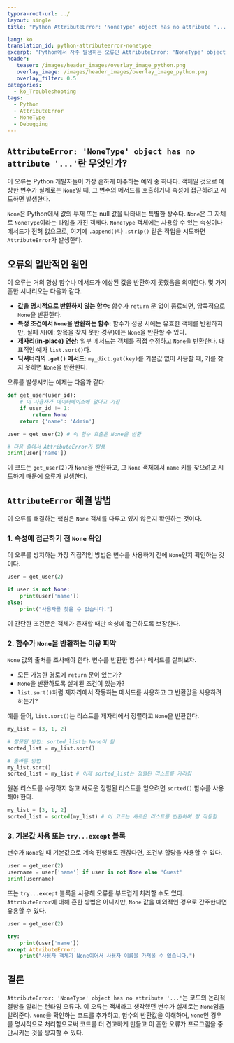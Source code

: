 ```yaml
---
typora-root-url: ../
layout: single
title: "Python AttributeError: 'NoneType' object has no attribute '...' 해결 방법"

lang: ko
translation_id: python-attributeerror-nonetype
excerpt: "Python에서 자주 발생하는 오류인 AttributeError: 'NoneType' object has no attribute '...'의 원인을 파악하고 이를 방지하는 방법을 상세히 알아봅니다."
header:
   teaser: /images/header_images/overlay_image_python.png
   overlay_image: /images/header_images/overlay_image_python.png
   overlay_filter: 0.5
categories:
  - ko_Troubleshooting
tags:
  - Python
  - AttributeError
  - NoneType
  - Debugging
---
```


## `AttributeError: 'NoneType' object has no attribute '...'`란 무엇인가?

이 오류는 Python 개발자들이 가장 흔하게 마주하는 예외 중 하나다. 객체일 것으로 예상한 변수가 실제로는 `None`일 때, 그 변수의 메서드를 호출하거나 속성에 접근하려고 시도하면 발생한다.

`None`은 Python에서 값의 부재 또는 null 값을 나타내는 특별한 상수다. `None`은 그 자체로 `NoneType`이라는 타입을 가진 객체다. `NoneType` 객체에는 사용할 수 있는 속성이나 메서드가 전혀 없으므로, 여기에 `.append()`나 `.strip()` 같은 작업을 시도하면 `AttributeError`가 발생한다.

## 오류의 일반적인 원인

이 오류는 거의 항상 함수나 메서드가 예상된 값을 반환하지 못했음을 의미한다. 몇 가지 흔한 시나리오는 다음과 같다.

- **값을 명시적으로 반환하지 않는 함수:** 함수가 `return` 문 없이 종료되면, 암묵적으로 `None`을 반환한다.
- **특정 조건에서 `None`을 반환하는 함수:** 함수가 성공 시에는 유효한 객체를 반환하지만, 실패 시(예: 항목을 찾지 못한 경우)에는 `None`을 반환할 수 있다.
- **제자리(in-place) 연산:** 일부 메서드는 객체를 직접 수정하고 `None`을 반환한다. 대표적인 예가 `list.sort()`다.
- **딕셔너리의 `.get()` 메서드:** `my_dict.get(key)`를 기본값 없이 사용할 때, 키를 찾지 못하면 `None`을 반환한다.

오류를 발생시키는 예제는 다음과 같다.

```python
def get_user(user_id):
    # 이 사용자가 데이터베이스에 없다고 가정
    if user_id != 1:
        return None
    return {'name': 'Admin'}

user = get_user(2) # 이 함수 호출은 None을 반환

# 다음 줄에서 AttributeError가 발생
print(user['name']) 
```

이 코드는 `get_user(2)`가 `None`을 반환하고, 그 `None` 객체에서 `name` 키를 찾으려고 시도하기 때문에 오류가 발생한다.

## `AttributeError` 해결 방법

이 오류를 해결하는 핵심은 `None` 객체를 다루고 있지 않은지 확인하는 것이다.

### 1. 속성에 접근하기 전 `None` 확인

이 오류를 방지하는 가장 직접적인 방법은 변수를 사용하기 전에 `None`인지 확인하는 것이다.

```python
user = get_user(2)

if user is not None:
    print(user['name'])
else:
    print("사용자를 찾을 수 없습니다.")
```

이 간단한 조건문은 객체가 존재할 때만 속성에 접근하도록 보장한다.

### 2. 함수가 `None`을 반환하는 이유 파악

`None` 값의 출처를 조사해야 한다. 변수를 반환한 함수나 메서드를 살펴보자.

- 모든 가능한 경로에 `return` 문이 있는가?
- `None`을 반환하도록 설계된 조건이 있는가?
- `list.sort()`처럼 제자리에서 작동하는 메서드를 사용하고 그 반환값을 사용하려 하는가?

예를 들어, `list.sort()`는 리스트를 제자리에서 정렬하고 `None`을 반환한다.

```python
my_list = [3, 1, 2]

# 잘못된 방법: sorted_list는 None이 됨
sorted_list = my_list.sort() 

# 올바른 방법
my_list.sort()
sorted_list = my_list # 이제 sorted_list는 정렬된 리스트를 가리킴
```

원본 리스트를 수정하지 않고 새로운 정렬된 리스트를 얻으려면 `sorted()` 함수를 사용해야 한다.

```python
my_list = [3, 1, 2]
sorted_list = sorted(my_list) # 이 코드는 새로운 리스트를 반환하며 잘 작동함
```

### 3. 기본값 사용 또는 `try...except` 블록

변수가 `None`일 때 기본값으로 계속 진행해도 괜찮다면, 조건부 할당을 사용할 수 있다.

```python
user = get_user(2)
username = user['name'] if user is not None else 'Guest'
print(username)
```

또는 `try...except` 블록을 사용해 오류를 부드럽게 처리할 수도 있다. `AttributeError`에 대해 흔한 방법은 아니지만, `None` 값을 예외적인 경우로 간주한다면 유용할 수 있다.

```python
user = get_user(2)

try:
    print(user['name'])
except AttributeError:
    print("사용자 객체가 None이어서 사용자 이름을 가져올 수 없습니다.")
```

## 결론

`AttributeError: 'NoneType' object has no attribute '...'`는 코드의 논리적 결함을 알리는 런타임 오류다. 이 오류는 객체라고 생각했던 변수가 실제로는 `None`임을 알려준다. `None`을 확인하는 코드를 추가하고, 함수의 반환값을 이해하며, `None`인 경우를 명시적으로 처리함으로써 코드를 더 견고하게 만들고 이 흔한 오류가 프로그램을 중단시키는 것을 방지할 수 있다.
